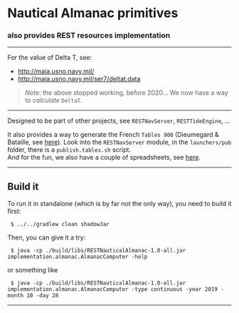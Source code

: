 # Nautical Almanac primitives 
### also provides REST resources implementation

--- 

For the value of Delta T, see:
- http://maia.usno.navy.mil/
- http://maia.usno.navy.mil/ser7/deltat.data

> _Note_: the above stopped working, before 2020... We now have a way to _calculate_ `DeltaT`.

---

Designed to be part of other projects, see `RESTNavServer`, `RESTTideEngine`, ...

It also provides a way to generate the French `Tables 900` (Dieumegard & Bataille, see [here](http://navastro.free.fr/dieumegard1.htm)). Look into the `RESTNavServer` module,
in the `launchers/pub` folder, there is a `publish.tables.sh` script.  
And for the fun, we also have a couple of spreadsheets, see [here](spreadsheets/README.md).

---

## Build it
To run it in standalone (which is by far not the only way), you need to build it first:
```
 $ ../../gradlew clean shadowJar
```
Then, you can give it a try:
```
 $ java -cp ./build/libs/RESTNauticalAlmanac-1.0-all.jar implementation.almanac.AlmanacComputer -help
```
or something like
```
 $ java -cp ./build/libs/RESTNauticalAlmanac-1.0-all.jar implementation.almanac.AlmanacComputer -type continuous -year 2019 -month 10 -day 28
```

---
